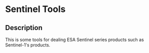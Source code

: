 # Sentinel Tools  
## Description   
This is some tools for dealing ESA Sentinel series products such as Sentinel-1's products.   
